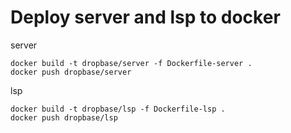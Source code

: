 # Deploy server and lsp to docker

server

```
docker build -t dropbase/server -f Dockerfile-server .
docker push dropbase/server
```

lsp

```
docker build -t dropbase/lsp -f Dockerfile-lsp .
docker push dropbase/lsp
```
